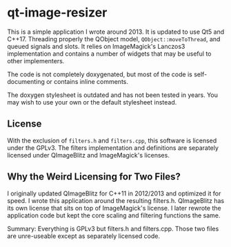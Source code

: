 # qt-image-resizer

This is a simple application I wrote around 2013. It is
updated to use Qt5 and C++17. Threading properly the QObject model,
`QObject::moveToThread`, and queued signals and slots. It relies on
ImageMagick's Lanczos3 implementation and contains a number of widgets
that may be useful to other implementers.

The code is not completely doxygenated, but most of the code is self-documenting or
contains inline comments.

The doxygen stylesheet is outdated and has not been tested in years. You
may wish to use your own or the default stylesheet instead.

## License

With the exclusion of `filters.h` and `filters.cpp`, this software is licensed
under the GPLv3. The filters implementation and definitions are separately licensed
under QImageBlitz and ImageMagick's licenses.

## Why the Weird Licensing for Two Files?

I originally updated QImageBlitz for C++11 in 2012/2013 and optimized it for speed.
I wrote this application around the resulting filters.h. QImageBlitz has its
own license that sits on top of ImageMagick's license. I later rewrote the application code but kept the core scaling and filtering functions the same.

Summary: Everything is GPLv3 but filters.h and filters.cpp. Those two files are unre-useable
except as separately licensed code.
